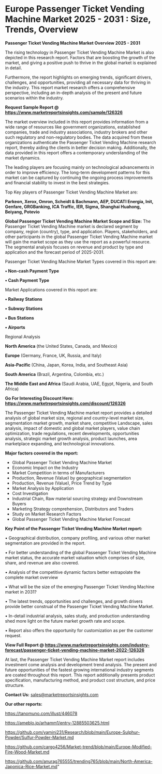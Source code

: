  # Europe Passenger Ticket Vending Machine Market 2025 - 2031 : Size, Trends, Overview

<Strong> Passenger Ticket Vending Machine Market Overview 2025 - 2031</strong>

The rising technology in Passenger Ticket Vending Machine Market is also depicted in this research report. Factors that are boosting the growth of the market, and giving a positive push to thrive in the global market is explained in detail.

Furthermore, the report highlights on emerging trends, significant drivers, challenges, and opportunities, providing all necessary data for thriving in the industry. This report market research offers a comprehensive perspective, including an in-depth analysis of the present and future scenarios within the industry.

<strong>Request Sample Report @ <a href=https://www.marketreportsinsights.com/sample/126326>https://www.marketreportsinsights.com/sample/126326</a></strong>

The market overview included in this report provides information from a wide range of resources like government organizations, established companies, trade and industry associations, industry brokers and other such regulatory and non-regulatory bodies. The data acquired from these organizations authenticate the Passenger Ticket Vending Machine research report, thereby aiding the clients in better decision making. Additionally, the data provided in this report offers a contemporary understanding of the market dynamics.

The leading players are focusing mainly on technological advancements in order to improve efficiency. The long-term development patterns for this market can be captured by continuing the ongoing process improvements and financial stability to invest in the best strategies.

Top Key players of Passenger Ticket Vending Machine Market are:

<strong>Parkeon, Xerox, Omron, Scheidt & Bachmann, AEP, DUCATI Energia, Init, Genfare, GRGBanking, ICA Traffic, IER, Sigma, Shanghai Huahong, Beiyang, Potevio</strong>

<strong><b>Global Passenger Ticket Vending Machine Market Scope and Size:</b></strong>
The Passenger Ticket Vending Machine market is declared segment by company, region (country), type, and application. Players, stakeholders, and other participants in the global Passenger Ticket Vending Machine market will gain the market scope as they use the report as a powerful resource. The segmental analysis focuses on revenue and product by type and application and the forecast period of 2025-2031.

Passenger Ticket Vending Machine Market Types covered in this report are:

<strong>• Non-cash Payment Type

• Cash Payment Type</strong>

Market Applications covered in this report are:

<strong>• Railway Stations

• Subway Stations

• Bus Stations

• Airports</strong> 

Regional Analysis

<strong>North America</strong> (the United States, Canada, and Mexico)

<strong>Europe</strong> (Germany, France, UK, Russia, and Italy)

<strong>Asia-Pacific</strong> (China, Japan, Korea, India, and Southeast Asia)

<strong>South America</strong> (Brazil, Argentina, Colombia, etc.)

<strong>The Middle East and Africa</strong> (Saudi Arabia, UAE, Egypt, Nigeria, and South Africa)

<strong>Go For Interesting Discount Here: <a href=https://www.marketreportsinsights.com/discount/126326>https://www.marketreportsinsights.com/discount/126326</a></strong>

The Passenger Ticket Vending Machine market report provides a detailed analysis of global market size, regional and country-level market size, segmentation market growth, market share, competitive Landscape, sales analysis, impact of domestic and global market players, value chain optimization, trade regulations, recent developments, opportunities analysis, strategic market growth analysis, product launches, area marketplace expanding, and technological innovations.

<strong><b>Major factors covered in the report:</b></strong>
<ul>
  <li>Global Passenger Ticket Vending Machine Market </li>
  <li>Economic Impact on the Industry</li>
  <li>Market Competition in terms of Manufacturers</li>
  <li>Production, Revenue (Value) by geographical segmentation</li>
  <li>Production, Revenue (Value), Price Trend by Type</li>
  <li>Market Analysis by Application</li>
  <li>Cost Investigation</li>
  <li>Industrial Chain, Raw material sourcing strategy and Downstream Buyers</li>
  <li>Marketing Strategy comprehension, Distributors and Traders</li>
  <li>Study on Market Research Factors</li>
  <li>Global Passenger Ticket Vending Machine Market Forecast</li>
</ul>

<strong><b>Key Point of the Passenger Ticket Vending Machine Market report:</b></strong>

• Geographical distribution, company profiling, and various other market segmentation are provided in the report.

• For better understanding of the global Passenger Ticket Vending Machine market status, the accurate market valuation which comprises of size, share, and revenue are also covered.

• Analysis of the competitive dynamic factors better extrapolate the complete market overview

• What will be the size of the emerging Passenger Ticket Vending Machine market in 2031?

• The latest trends, opportunities and challenges, and growth drivers provide better construal of the Passenger Ticket Vending Machine Market.

• In-detail industrial analysis, sales study, and production understanding shed more light on the future market growth rate and scope.

• Report also offers the opportunity for customization as per the customer request.

<strong><b>View Full Report @ <a href=https://www.marketreportsinsights.com/industry-forecast/passenger-ticket-vending-machine-market-2022-126326>https://www.marketreportsinsights.com/industry-forecast/passenger-ticket-vending-machine-market-2022-126326</a></b></strong>


At last, the Passenger Ticket Vending Machine Market report includes investment come analysis and development trend analysis. The present and future opportunities of the fastest growing international industry segments are coated throughout this report. This report additionally presents product specification, manufacturing method, and product cost structure, and price structure.

<strong>Contact Us:</strong>
sales@marketreportsinsights.com

<strong>Our other reports:</strong>

<a href=https://tanomuno.com/illust/446078>https://tanomuno.com/illust/446078</a>

<a href=https://ameblo.jp/arhamm1/entry-12885503625.html>https://ameblo.jp/arhamm1/entry-12885503625.html</a>

<a href=https://github.com/yamini231/Research/blob/main/Europe-Sulphur-Powder/Sulfur-Powder-Market.md>https://github.com/yamini231/Research/blob/main/Europe-Sulphur-Powder/Sulfur-Powder-Market.md</a>

<a href=https://github.com/cargo4256/Market-trend/blob/main/Europe-Modified-Fire-Wood-Market.md>https://github.com/cargo4256/Market-trend/blob/main/Europe-Modified-Fire-Wood-Market.md</a>

<a href=https://github.com/anurag765555/trending765/blob/main/North-America-Japonica-Rice-Market.md>https://github.com/anurag765555/trending765/blob/main/North-America-Japonica-Rice-Market.md</a>"
